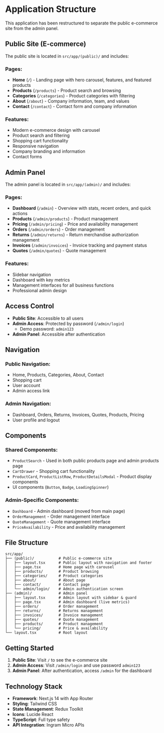 # Application Structure

This application has been restructured to separate the public e-commerce site from the admin panel.

## Public Site (E-commerce)

The public site is located in `src/app/(public)/` and includes:

### Pages:
- **Home** (`/`) - Landing page with hero carousel, features, and featured products
- **Products** (`/products`) - Product search and browsing
- **Categories** (`/categories`) - Product categories with filtering
- **About** (`/about`) - Company information, team, and values
- **Contact** (`/contact`) - Contact form and company information

### Features:
- Modern e-commerce design with carousel
- Product search and filtering
- Shopping cart functionality
- Responsive navigation
- Company branding and information
- Contact forms

## Admin Panel

The admin panel is located in `src/app/(admin)/` and includes:

### Pages:
- **Dashboard** (`/admin`) - Overview with stats, recent orders, and quick actions
- **Products** (`/admin/products`) - Product management
- **Pricing** (`/admin/pricing`) - Price and availability management
- **Orders** (`/admin/orders`) - Order management
- **Returns** (`/admin/returns`) - Return merchandise authorization management
- **Invoices** (`/admin/invoices`) - Invoice tracking and payment status
- **Quotes** (`/admin/quotes`) - Quote management

### Features:
- Sidebar navigation
- Dashboard with key metrics
- Management interfaces for all business functions
- Professional admin design

## Access Control

- **Public Site**: Accessible to all users
- **Admin Access**: Protected by password (`/admin/login`)
  - Demo password: `admin123`
- **Admin Panel**: Accessible after authentication

## Navigation

### Public Navigation:
- Home, Products, Categories, About, Contact
- Shopping cart
- User account
- Admin access link

### Admin Navigation:
- Dashboard, Orders, Returns, Invoices, Quotes, Products, Pricing
- User profile and logout

## Components

### Shared Components:
- `ProductSearch` - Used in both public products page and admin products page
- `CartDrawer` - Shopping cart functionality
- `ProductCard`, `ProductListRow`, `ProductDetailsModal` - Product display components
- UI components (`Button`, `Badge`, `LoadingSpinner`)

### Admin-Specific Components:
- `Dashboard` - Admin dashboard (moved from main page)
- `OrderManagement` - Order management interface
- `QuoteManagement` - Quote management interface
- `PriceAvailability` - Price and availability management

## File Structure

```
src/app/
├── (public)/           # Public e-commerce site
│   ├── layout.tsx      # Public layout with navigation and footer
│   ├── page.tsx        # Home page with carousel
│   ├── products/       # Product browsing
│   ├── categories/     # Product categories
│   ├── about/          # About page
│   ├── contact/        # Contact page
│   └── admin/login/    # Admin authentication screen
├── (admin)/            # Admin panel
│   ├── layout.tsx      # Admin layout with sidebar & guard
│   ├── page.tsx        # Admin dashboard (live metrics)
│   ├── orders/         # Order management
│   ├── returns/        # Returns management
│   ├── invoices/       # Invoice management
│   ├── quotes/         # Quote management
│   ├── products/       # Product management
│   └── pricing/        # Price & availability
└── layout.tsx          # Root layout
```

## Getting Started

1. **Public Site**: Visit `/` to see the e-commerce site
2. **Admin Access**: Visit `/admin/login` and use password `admin123`
3. **Admin Panel**: After authentication, access `/admin` for the dashboard

## Technology Stack

- **Framework**: Next.js 14 with App Router
- **Styling**: Tailwind CSS
- **State Management**: Redux Toolkit
- **Icons**: Lucide React
- **TypeScript**: Full type safety
- **API Integration**: Ingram Micro APIs
